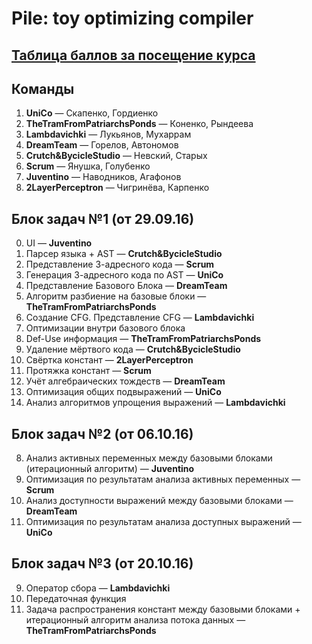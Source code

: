 # Pile: toy optimizing compiler

## [Таблица баллов за посещение курса](https://docs.google.com/spreadsheets/d/14uZ_s1XpKt8FU-2dekrb9LBQeggHc1HcXYyo2zh6Uao/edit?usp=sharing)

## Команды

1. __UniCo__ — Скапенко, Гордиенко
2. __TheTramFromPatriarchsPonds__ — Коненко, Рындеева
3. __Lambdavichki__ — Лукьянов, Мухаррам
4. __DreamTeam__ — Горелов, Автономов
5. __Crutch&BycicleStudio__ — Невский, Старых
6. __Scrum__ — Янушка, Голубенко
7. __Juventino__ — Наводников, Агафонов
8. __2LayerPerceptron__ — Чигринёва, Карпенко

## Блок задач №1 (от 29.09.16)

0. UI — __Juventino__
1. Парсер языка + AST — __Crutch&BycicleStudio__
2. Представление 3-адресного кода — __Scrum__
3. Генерация 3-адресного кода по AST — __UniCo__
4. Представление Базового Блока — __DreamTeam__
5. Алгоритм разбиение на базовые блоки — __TheTramFromPatriarchsPonds__
6. Создание CFG. Представление CFG — __Lambdavichki__
7. Оптимизации внутри базового блока
  1. Def-Use информация — __TheTramFromPatriarchsPonds__
  2. Удаление мёртвого кода — __Crutch&BycicleStudio__
  3. Свёртка констант — __2LayerPerceptron__
  4. Протяжка констант — __Scrum__
  5. Учёт алгебраических тождеств — __DreamTeam__
  6. Оптимизация общих подвыражений — __UniCo__
  7. Анализ алгоритмов упрощения выражений — __Lambdavichki__

## Блок задач №2 (от 06.10.16)

8. Анализ активных переменных между базовыми блоками (итерационный алгоритм) — __Juventino__
9. Оптимизация по результатам анализа активных переменных — __Scrum__
10. Анализ доступности выражений между базовыми блоками — __DreamTeam__
11. Оптимизация по результатам анализа доступных выражений — __UniCo__

## Блок задач №3 (от 20.10.16)

9. Оператор сбора — __Lambdavichki__
10. Передаточная функция
11. Задача распространения констант между базовыми блоками + итерационный алгоритм анализа потока данных — __TheTramFromPatriarchsPonds__
